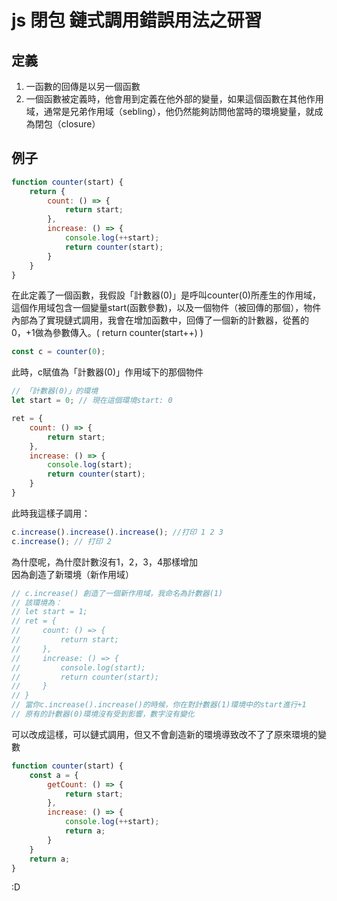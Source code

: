 # js 閉包 鏈式調用錯誤用法之研習

## 定義
1. 一函數的回傳是以另一個函數
2. 一個函數被定義時，他會用到定義在他外部的變量，如果這個函數在其他作用域，通常是兄弟作用域（sebling），他仍然能夠訪問他當時的環境變量，就成為閉包（closure）
## 例子

```js
function counter(start) {
    return {
        count: () => {
            return start;
        },
        increase: () => {
            console.log(++start);
            return counter(start);
        }
    }
}
```
在此定義了一個函數，我假設「計數器(0)」是呼叫counter(0)所產生的作用域，這個作用域包含一個變量start(函數參數)，以及一個物件（被回傳的那個），物件內部為了實現鏈式調用，我會在增加函數中，回傳了一個新的計數器，從舊的0，+1做為參數傳入。( return counter(start++) )
```js
const c = counter(0);
```
此時，c賦值為「計數器(0)」作用域下的那個物件
```js
// 「計數器(0)」的環境
let start = 0; // 現在這個環境start: 0

ret = {
    count: () => {
        return start;
    },
    increase: () => {
        console.log(start);
        return counter(start);
    }
} 
```
此時我這樣子調用：
```js
c.increase().increase().increase(); //打印 1 2 3
c.increase(); // 打印 2
```
為什麼呢，為什麼計數沒有1，2，3，4那樣增加  
因為創造了新環境（新作用域）
```js
// c.increase() 創造了一個新作用域，我命名為計數器(1)
// 該環境為：
// let start = 1;
// ret = {
//     count: () => {
//         return start;
//     },
//     increase: () => {
//         console.log(start);
//         return counter(start);
//     }
// }
// 當你c.increase().increase()的時候，你在對計數器(1)環境中的start進行+1
// 原有的計數器(0)環境沒有受到影響，數字沒有變化
```
可以改成這樣，可以鏈式調用，但又不會創造新的環境導致改不了了原來環境的變數  
```js
function counter(start) {
    const a = {
        getCount: () => {
            return start;
        },
        increase: () => {
            console.log(++start);
            return a;
        }
    }
    return a;
}
```
:D  